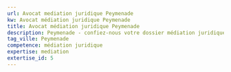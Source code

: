 ```yaml
---
url: Avocat mediation juridique Peymenade
kw: Avocat médiation juridique Peymenade
title: Avocat médiation juridique Peymenade
description: Peymenade - confiez-nous votre dossier médiation juridique
tag_ville: Peymenade
competence: médiation juridique
expertise: mediation
extertise_id: 5
---
```

